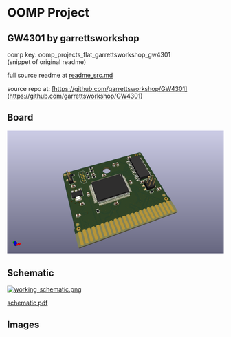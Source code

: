 # OOMP Project  
## GW4301  by garrettsworkshop  
  
oomp key: oomp_projects_flat_garrettsworkshop_gw4301  
(snippet of original readme)  
  
  
  full source readme at [readme_src.md](readme_src.md)  
  
source repo at: [https://github.com/garrettsworkshop/GW4301](https://github.com/garrettsworkshop/GW4301)  
## Board  
  
[![working_3d.png](working_3d_600.png)](working_3d.png)  
## Schematic  
  
[![working_schematic.png](working_schematic_600.png)](working_schematic.png)  
  
[schematic pdf](working_schematic.pdf)  
## Images  
